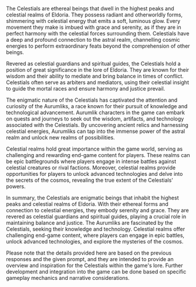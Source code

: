 The Celestials are ethereal beings that dwell in the highest peaks and celestial realms of Eldoria. They possess radiant and otherworldly forms, shimmering with celestial energy that emits a soft, luminous glow. Every movement they make is imbued with grace and serenity, as if they are in perfect harmony with the celestial forces surrounding them. Celestials have a deep and profound connection to the astral realm, channelling cosmic energies to perform extraordinary feats beyond the comprehension of other beings.

Revered as celestial guardians and spiritual guides, the Celestials hold a position of great significance in the lore of Eldoria. They are known for their wisdom and their ability to mediate and bring balance in times of conflict. Celestials often serve as arbiters and mediators, using their celestial insight to guide the mortal races and ensure harmony and justice prevail.

The enigmatic nature of the Celestials has captivated the attention and curiosity of the Aurumliks, a race known for their pursuit of knowledge and technological advancement. Aurumlik characters in the game can embark on quests and journeys to seek out the wisdom, artifacts, and technology associated with the Celestials. By uncovering ancient relics and harnessing celestial energies, Aurumliks can tap into the immense power of the astral realm and unlock new realms of possibilities.

Celestial realms hold great importance within the game world, serving as challenging and rewarding end-game content for players. These realms can be epic battlegrounds where players engage in intense battles against celestial creatures or rival factions. Moreover, celestial realms provide opportunities for players to unlock advanced technologies and delve into the secrets of the cosmos, revealing the true extent of the Celestials' powers.

In summary, the Celestials are enigmatic beings that inhabit the highest peaks and celestial realms of Eldoria. With their ethereal forms and connection to celestial energies, they embody serenity and grace. They are revered as celestial guardians and spiritual guides, playing a crucial role in maintaining balance and justice. The Aurumliks are fascinated by the Celestials, seeking their knowledge and technology. Celestial realms offer challenging end-game content, where players can engage in epic battles, unlock advanced technologies, and explore the mysteries of the cosmos.

Please note that the details provided here are based on the previous responses and the given prompt, and they are intended to provide an overview and inspiration for the Celestials within the game's lore. Further development and integration into the game can be done based on specific gameplay mechanics and narrative considerations.